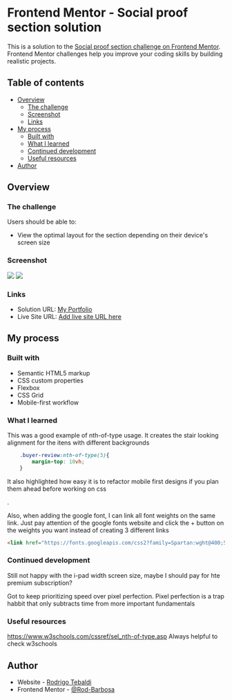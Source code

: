 # Frontend Mentor - Social proof section solution

This is a solution to the [Social proof section challenge on Frontend Mentor](https://www.frontendmentor.io/challenges/social-proof-section-6e0qTv_bA). Frontend Mentor challenges help you improve your coding skills by building realistic projects. 

## Table of contents

- [Overview](#overview)
  - [The challenge](#the-challenge)
  - [Screenshot](#screenshot)
  - [Links](#links)
- [My process](#my-process)
  - [Built with](#built-with)
  - [What I learned](#what-i-learned)
  - [Continued development](#continued-development)
  - [Useful resources](#useful-resources)
- [Author](#author)

## Overview

### The challenge

Users should be able to:

- View the optimal layout for the section depending on their device's screen size

### Screenshot

![](./images/screenshot-desktop)
![](./images/screenshot-mobile)

### Links

- Solution URL: [My Portfolio](https://gelatodigital.com/portfolio)
- Live Site URL: [Add live site URL here](https://your-live-site-url.com)

## My process

### Built with

- Semantic HTML5 markup
- CSS custom properties
- Flexbox
- CSS Grid
- Mobile-first workflow

### What I learned

This was a good example of nth-of-type usage. It creates the stair looking alignment for the itens with different backgrounds
```css
    .buyer-review:nth-of-type(3){
        margin-top: 10vh;
    }
```
It also highlighted how easy it is to refactor mobile first designs if you plan them ahead before working on css

.

Also, when adding the google font, I can link all font weights on the same link. Just pay attention of the google fonts website and click the + button on the weights you want instead of creating 3 different links
```html
<link href="https://fonts.googleapis.com/css2?family=Spartan:wght@400;500;700&display=swap" rel="stylesheet">
```


### Continued development

Still not happy with the i-pad width screen size, maybe I should pay for hte premium subscription?

Got to keep prioritizing speed over pixel perfection. Pixel perfection is a trap habbit that only subtracts time from more important fundamentals

### Useful resources

https://www.w3schools.com/cssref/sel_nth-of-type.asp
Always helpful to check w3schools

## Author

- Website - [Rodrigo Tebaldi](https://www.gelatodigital.com)
- Frontend Mentor - [@Rod-Barbosa](https://www.frontendmentor.io/profile/Rod-Barbosa)

